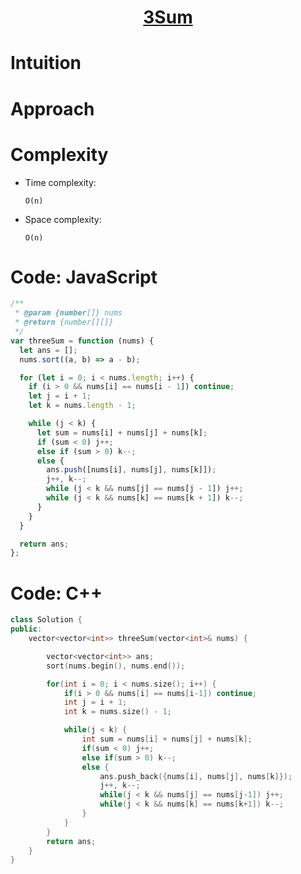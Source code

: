 <h1 align="center"><a href="https://leetcode.com/problems/3sum/" target="_blank">3Sum</a></h1>

# Intuition

<!-- Describe your first thoughts on how to solve this problem. -->

# Approach

<!-- Describe your approach to solving the problem. -->

# Complexity

- Time complexity:
  <!-- Add your time complexity here, e.g. $$O(n)$$ -->

  `O(n)`

- Space complexity:
  <!-- Add your space complexity here, e.g. $$O(n)$$ -->
  `O(n)`

# Code: JavaScript

```javascript
/**
 * @param {number[]} nums
 * @return {number[][]}
 */
var threeSum = function (nums) {
  let ans = [];
  nums.sort((a, b) => a - b);

  for (let i = 0; i < nums.length; i++) {
    if (i > 0 && nums[i] == nums[i - 1]) continue;
    let j = i + 1;
    let k = nums.length - 1;

    while (j < k) {
      let sum = nums[i] + nums[j] + nums[k];
      if (sum < 0) j++;
      else if (sum > 0) k--;
      else {
        ans.push([nums[i], nums[j], nums[k]]);
        j++, k--;
        while (j < k && nums[j] == nums[j - 1]) j++;
        while (j < k && nums[k] == nums[k + 1]) k--;
      }
    }
  }

  return ans;
};
```

# Code: C++

```c++
class Solution {
public:
    vector<vector<int>> threeSum(vector<int>& nums) {

        vector<vector<int>> ans;
        sort(nums.begin(), nums.end());

        for(int i = 0; i < nums.size(); i++) {
            if(i > 0 && nums[i] == nums[i-1]) continue;
            int j = i + 1;
            int k = nums.size() - 1;

            while(j < k) {
                int sum = nums[i] + nums[j] + nums[k];
                if(sum < 0) j++;
                else if(sum > 0) k--;
                else {
                    ans.push_back({nums[i], nums[j], nums[k]});
                    j++, k--;
                    while(j < k && nums[j] == nums[j-1]) j++;
                    while(j < k && nums[k] == nums[k+1]) k--;
                }
            }
        }
        return ans;
    }
}
```
